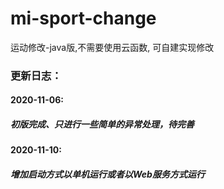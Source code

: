 # mi-sport-change
运动修改-java版,不需要使用云函数, 可自建实现修改

### 更新日志：
#### 2020-11-06:
##### 初版完成、只进行一些简单的异常处理，待完善
#### 2020-11-10:
##### 增加启动方式以单机运行或者以Web服务方式运行
